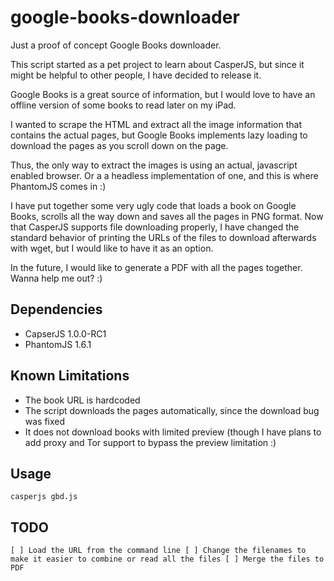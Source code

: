 google-books-downloader
=======================

Just a proof of concept Google Books downloader.

This script started as a pet project to learn about CasperJS, but since it might be helpful to other people, I have decided to release it.

Google Books is a great source of information, but I would love to have an offline version of some books to read later on my iPad.

I wanted to scrape the HTML and extract all the image information that contains the actual pages, but Google Books implements lazy loading to download the pages as you scroll down on the page.

Thus, the only way to extract the images is using an actual, javascript enabled browser. Or a a headless implementation of one, and this is where PhantomJS comes in :)

I have put together some very ugly code that loads a book on Google Books, scrolls all the way down and saves all the pages in PNG format. Now that CasperJS supports file downloading properly, I have changed the standard behavior of printing the URLs of the files to download afterwards with wget, but I would like to have it as an option.

In the future, I would like to generate a PDF with all the pages together. Wanna help me out? :)

Dependencies
------------

- CapserJS 1.0.0-RC1
- PhantomJS 1.6.1

Known Limitations
-----------------

- The book URL is hardcoded
- The script downloads the pages automatically, since the download bug was fixed
- It does not download books with limited preview (though I have plans to add proxy and Tor support to bypass the preview limitation :)

Usage
-----

`casperjs gbd.js`

TODO
----

`[ ] Load the URL from the command line
[ ] Change the filenames to make it easier to combine or read all the files
[ ] Merge the files to PDF`